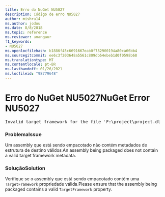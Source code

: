 ```yaml
---
title: Erro do NuGet NU5027
description: Código de erro NU5027
author: mishra14
ms.author: jodou
ms.date: 8/8/2018
ms.topic: reference
ms.reviewer: anangaur
f1_keywords:
- NU5027
ms.openlocfilehash: b1886f45c6691667eab0f732900194a80ca66bb4
ms.sourcegitcommit: ee6c3f203648a5561c809db54ebeb1d0f0598b68
ms.translationtype: MT
ms.contentlocale: pt-BR
ms.lasthandoff: 01/26/2021
ms.locfileid: "98779648"
---
```

# <a name="nuget-error-nu5027"></a><span data-ttu-id="baf1b-103">Erro do NuGet NU5027</span><span class="sxs-lookup"><span data-stu-id="baf1b-103">NuGet Error NU5027</span></span>
<pre>Invalid target framework for the file 'F:\project\project.dll'.</pre>

### <a name="issue"></a><span data-ttu-id="baf1b-104">Problema</span><span class="sxs-lookup"><span data-stu-id="baf1b-104">Issue</span></span>

<span data-ttu-id="baf1b-105">Um assembly que está sendo empacotado não contém metadados de estrutura de destino válidos.</span><span class="sxs-lookup"><span data-stu-id="baf1b-105">An assembly being packaged does not contain a valid target framework metadata.</span></span>


### <a name="solution"></a><span data-ttu-id="baf1b-106">Solução</span><span class="sxs-lookup"><span data-stu-id="baf1b-106">Solution</span></span>

<span data-ttu-id="baf1b-107">Verifique se o assembly que está sendo empacotado contém uma `TargetFramework` propriedade válida.</span><span class="sxs-lookup"><span data-stu-id="baf1b-107">Please ensure that the assembly being packaged contains a valid `TargetFramework` property.</span></span>

